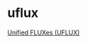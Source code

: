 # uflux
[Unified FLUXes (UFLUX)](https://github.com/soonyenju/uflux/blob/main/resources/logo.png)



